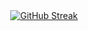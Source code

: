 <div align="center">
  <a href="https://git.io/streak-stats"><img src="https://streak-stats.demolab.com?user=zedaes&theme=dark&card_width=1000&card_height=200" alt="GitHub Streak" /></a>
</div>

